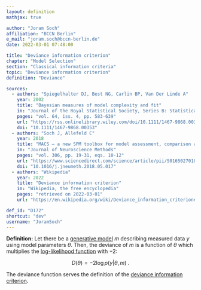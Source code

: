 ```yaml
---
layout: definition
mathjax: true

author: "Joram Soch"
affiliation: "BCCN Berlin"
e_mail: "joram.soch@bccn-berlin.de"
date: 2022-03-01 07:48:00

title: "Deviance information criterion"
chapter: "Model Selection"
section: "Classical information criteria"
topic: "Deviance information criterion"
definition: "Deviance"

sources:
  - authors: "Spiegelhalter DJ, Best NG, Carlin BP, Van Der Linde A"
    year: 2002
    title: "Bayesian measures of model complexity and fit"
    in: "Journal of the Royal Statistical Society, Series B: Statistical Methodology"
    pages: "vol. 64, iss. 4, pp. 583-639"
    url: "https://rss.onlinelibrary.wiley.com/doi/10.1111/1467-9868.00353"
    doi: "10.1111/1467-9868.00353"
  - authors: "Soch J, Allefeld C"
    year: 2018
    title: "MACS – a new SPM toolbox for model assessment, comparison and selection"
    in: "Journal of Neuroscience Methods"
    pages: "vol. 306, pp. 19-31, eqs. 10-12"
    url: "https://www.sciencedirect.com/science/article/pii/S0165027018301468"
    doi: "10.1016/j.jneumeth.2018.05.017"
  - authors: "Wikipedia"
    year: 2022
    title: "Deviance information criterion"
    in: "Wikipedia, the free encyclopedia"
    pages: "retrieved on 2022-03-01"
    url: "https://en.wikipedia.org/wiki/Deviance_information_criterion#Definition"

def_id: "D172"
shortcut: "dev"
username: "JoramSoch"
---
```



**Definition:** Let there be a [generative model](/D/gm) $m$ describing measured data $y$ using model parameters $\theta$. Then, the deviance of $m$ is a function of $\theta$ which multiplies the [log-likelihood function](/D/llf) with $-2$:

$$ \label{eq:dev}
D(\theta) = -2 \log p(y|\theta,m) \; .
$$

The deviance function serves the definition of the [deviance information criterion](/D/dic).